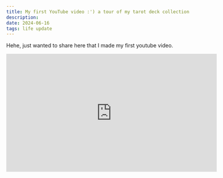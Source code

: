 ```yaml
---
title: My first YouTube video :') a tour of my tarot deck collection
description: 
date: 2024-06-16
tags: life update
---
```


Hehe, just wanted to share here that I made my first youtube video. 

<iframe width="560" height="315" src="https://www.youtube.com/embed/UXCcdsj0pYM?si=pFpZxLxhrZOQw5O4" title="YouTube video player" frameborder="0" allow="accelerometer; autoplay; clipboard-write; encrypted-media; gyroscope; picture-in-picture; web-share" referrerpolicy="strict-origin-when-cross-origin" allowfullscreen></iframe>